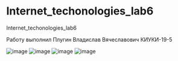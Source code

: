# Internet_techonologies_lab6
Internet_techonologies_lab6

Работу выполнил Плугин Владислав Вячеславович КИУКИ-19-5

![image](https://user-images.githubusercontent.com/53383007/180026439-165a938b-3279-428f-b42b-599cb4410539.png)
![image](https://user-images.githubusercontent.com/53383007/180026489-c0033478-a123-436d-8a80-3231d12860da.png)
![image](https://user-images.githubusercontent.com/53383007/180026600-68710efb-3846-4060-b360-c323726ec2da.png)
![image](https://user-images.githubusercontent.com/53383007/180026674-05490df6-ade9-416d-98dc-76bca4392186.png)
